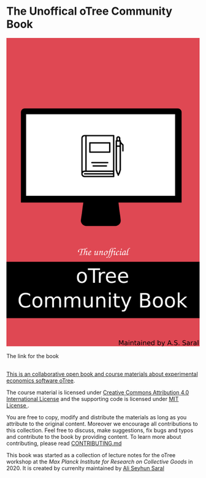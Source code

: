 # The Unoffical oTree Community Book
<img src="https://raw.githubusercontent.com/seyhunsaral/otree-course/master/raw_resources/cb_cover.png">

The link for the book
<h2> <a href="https://otreecb.netlify.app"></h2>

This is an collaborative open book and course materials about experimental economics software [oTree](https://www.otree.org/). 

The course material is licensed under <a rel="ccalicense" href="http://creativecommons.org/licenses/by/4.0/">Creative Commons Attribution 4.0 International License</a> and the supporting code is licensed under <a rel="mitlicense" href="https://opensource.org/licenses/MIT"> MIT License </a>.

You are free to copy, modify and distribute the materials as long as you attribute to the original content. Moreover we encourage all contributions to this collection. Feel free to discuss, make suggestions, fix bugs and typos and contribute to the book by providing content. To learn more about contributing, please read [CONTRIBUTING.md](https://github.com/seyhunsaral/otree-course/blob/master/CONTRIBUTING.md)

This book was started as a collection of lecture notes for the oTree workshop at the *Max Planck Institute for Research on Collective Goods* in 2020. It is created by  currenlty maintained by [Ali Seyhun Saral](https://www.saral.it)

